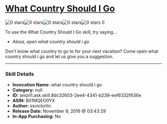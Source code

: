 # [What Country Should I Go](http://alexa.amazon.com/#skills/amzn1.ask.skill.8dc32603-2ee4-4341-b239-eef6332f636e)
![0 stars](../../images/ic_star_border_black_18dp_1x.png)![0 stars](../../images/ic_star_border_black_18dp_1x.png)![0 stars](../../images/ic_star_border_black_18dp_1x.png)![0 stars](../../images/ic_star_border_black_18dp_1x.png)![0 stars](../../images/ic_star_border_black_18dp_1x.png) 0

To use the What Country Should I Go skill, try saying...

* *Alexa, open what country should i go*

Don't know what country to go to for your next vacation? Come open what country should i go and let us give you a suggestion.

***

### Skill Details

* **Invocation Name:** what country should i go
* **Category:** null
* **ID:** amzn1.ask.skill.8dc32603-2ee4-4341-b239-eef6332f636e
* **ASIN:** B01MQEO0YX
* **Author:** ssvictorlin
* **Release Date:** November 9, 2016 @ 03:43:29
* **In-App Purchasing:** No

